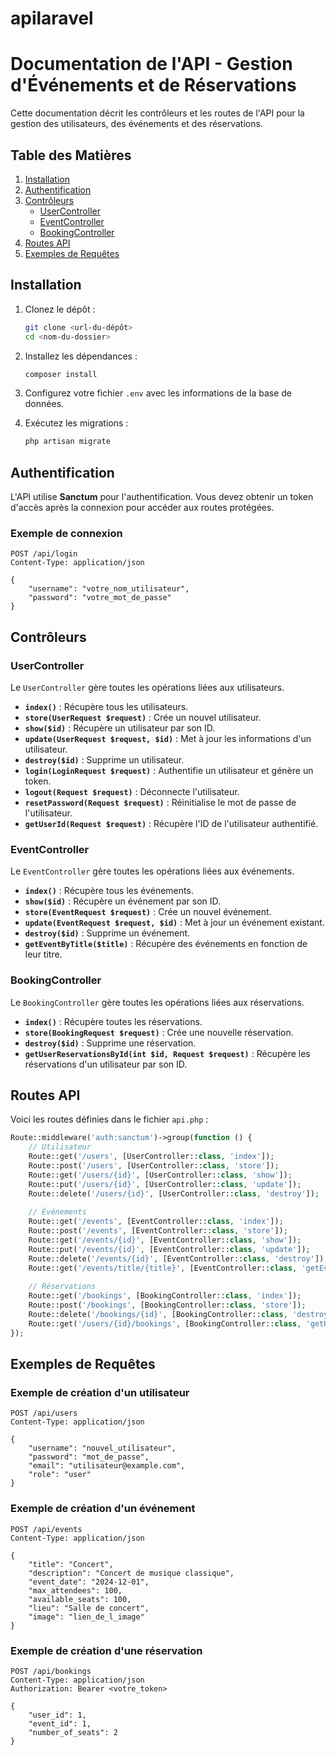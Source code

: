 # apilaravel
# Documentation de l'API - Gestion d'Événements et de Réservations

Cette documentation décrit les contrôleurs et les routes de l'API pour la gestion des utilisateurs, des événements et des réservations.

## Table des Matières

1. [Installation](#installation)
2. [Authentification](#authentification)
3. [Contrôleurs](#contrôleurs)
   - [UserController](#usercontroller)
   - [EventController](#eventcontroller)
   - [BookingController](#bookingcontroller)
4. [Routes API](#routes-api)
5. [Exemples de Requêtes](#exemples-de-requêtes)

## Installation

1. Clonez le dépôt :  
   ```bash
   git clone <url-du-dépôt>
   cd <nom-du-dossier>
   ```

2. Installez les dépendances :  
   ```bash
   composer install
   ```

3. Configurez votre fichier `.env` avec les informations de la base de données.

4. Exécutez les migrations :  
   ```bash
   php artisan migrate
   ```

## Authentification

L'API utilise **Sanctum** pour l'authentification. Vous devez obtenir un token d'accès après la connexion pour accéder aux routes protégées.

### Exemple de connexion
```http
POST /api/login
Content-Type: application/json

{
    "username": "votre_nom_utilisateur",
    "password": "votre_mot_de_passe"
}
```

## Contrôleurs

### UserController

Le `UserController` gère toutes les opérations liées aux utilisateurs.

- **`index()`** : Récupère tous les utilisateurs.
- **`store(UserRequest $request)`** : Crée un nouvel utilisateur.
- **`show($id)`** : Récupère un utilisateur par son ID.
- **`update(UserRequest $request, $id)`** : Met à jour les informations d'un utilisateur.
- **`destroy($id)`** : Supprime un utilisateur.
- **`login(LoginRequest $request)`** : Authentifie un utilisateur et génère un token.
- **`logout(Request $request)`** : Déconnecte l'utilisateur.
- **`resetPassword(Request $request)`** : Réinitialise le mot de passe de l'utilisateur.
- **`getUserId(Request $request)`** : Récupère l'ID de l'utilisateur authentifié.

### EventController

Le `EventController` gère toutes les opérations liées aux événements.

- **`index()`** : Récupère tous les événements.
- **`show($id)`** : Récupère un événement par son ID.
- **`store(EventRequest $request)`** : Crée un nouvel événement.
- **`update(EventRequest $request, $id)`** : Met à jour un événement existant.
- **`destroy($id)`** : Supprime un événement.
- **`getEventByTitle($title)`** : Récupère des événements en fonction de leur titre.

### BookingController

Le `BookingController` gère toutes les opérations liées aux réservations.

- **`index()`** : Récupère toutes les réservations.
- **`store(BookingRequest $request)`** : Crée une nouvelle réservation.
- **`destroy($id)`** : Supprime une réservation.
- **`getUserReservationsById(int $id, Request $request)`** : Récupère les réservations d'un utilisateur par son ID.

## Routes API

Voici les routes définies dans le fichier `api.php` :

```php
Route::middleware('auth:sanctum')->group(function () {
    // Utilisateur
    Route::get('/users', [UserController::class, 'index']);
    Route::post('/users', [UserController::class, 'store']);
    Route::get('/users/{id}', [UserController::class, 'show']);
    Route::put('/users/{id}', [UserController::class, 'update']);
    Route::delete('/users/{id}', [UserController::class, 'destroy']);
    
    // Événements
    Route::get('/events', [EventController::class, 'index']);
    Route::post('/events', [EventController::class, 'store']);
    Route::get('/events/{id}', [EventController::class, 'show']);
    Route::put('/events/{id}', [EventController::class, 'update']);
    Route::delete('/events/{id}', [EventController::class, 'destroy']);
    Route::get('/events/title/{title}', [EventController::class, 'getEventByTitle']);
    
    // Réservations
    Route::get('/bookings', [BookingController::class, 'index']);
    Route::post('/bookings', [BookingController::class, 'store']);
    Route::delete('/bookings/{id}', [BookingController::class, 'destroy']);
    Route::get('/users/{id}/bookings', [BookingController::class, 'getUserReservationsById']);
});
```

## Exemples de Requêtes

### Exemple de création d'un utilisateur
```http
POST /api/users
Content-Type: application/json

{
    "username": "nouvel_utilisateur",
    "password": "mot_de_passe",
    "email": "utilisateur@example.com",
    "role": "user"
}
```

### Exemple de création d'un événement
```http
POST /api/events
Content-Type: application/json

{
    "title": "Concert",
    "description": "Concert de musique classique",
    "event_date": "2024-12-01",
    "max_attendees": 100,
    "available_seats": 100,
    "lieu": "Salle de concert",
    "image": "lien_de_l_image"
}
```

### Exemple de création d'une réservation
```http
POST /api/bookings
Content-Type: application/json
Authorization: Bearer <votre_token>

{
    "user_id": 1,
    "event_id": 1,
    "number_of_seats": 2
}
```

